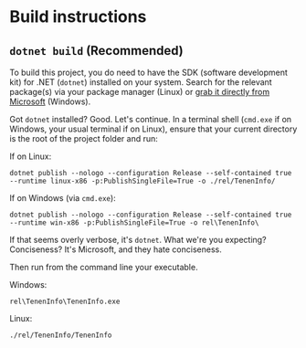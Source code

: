 # Build instructions

## `dotnet build` (Recommended)

To build this project, you do need to have the SDK (software development kit) for .NET (`dotnet`) installed on your system.
Search for the relevant package(s) via your package manager (Linux) or [grab it directly from Microsoft](https://dotnet.microsoft.com/en-us/download) (Windows).

Got `dotnet` installed?
Good.
Let's continue.
In a terminal shell (`cmd.exe` if on Windows, your usual terminal if on Linux), ensure that your current directory is the root of the project folder and run:

If on Linux:
```
dotnet publish --nologo --configuration Release --self-contained true --runtime linux-x86 -p:PublishSingleFile=True -o ./rel/TenenInfo/
```

If on Windows (via `cmd.exe`):
```
dotnet publish --nologo --configuration Release --self-contained true --runtime win-x86 -p:PublishSingleFile=True -o rel\TenenInfo\
```

If that seems overly verbose, it's `dotnet`.
What we're you expecting?
Conciseness?
It's Microsoft, and they hate conciseness.

Then run from the command line your executable.

Windows:
```
rel\TenenInfo\TenenInfo.exe
```

Linux:
```
./rel/TenenInfo/TenenInfo
```